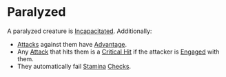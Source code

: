 # Paralyzed

A paralyzed creature is [Incapacitated](Incapacitated.md). Additionally:

- [Attacks](../Combat/Attack.md) against them have [Advantage](../Die%20Rolling%20Mechanics/Advantage.md).
- Any [Attack](../Combat/Attack.md) that hits them is a [Critical Hit](../Die%20Rolling%20Mechanics/Critical%20Hit.md) if the attacker is [Engaged](Engaged.md) with them.
- They automatically fail [Stamina](../../Player%20Characters/Attributes/Stamina.md) [Checks](../Core%20Procedures/Check.md).
